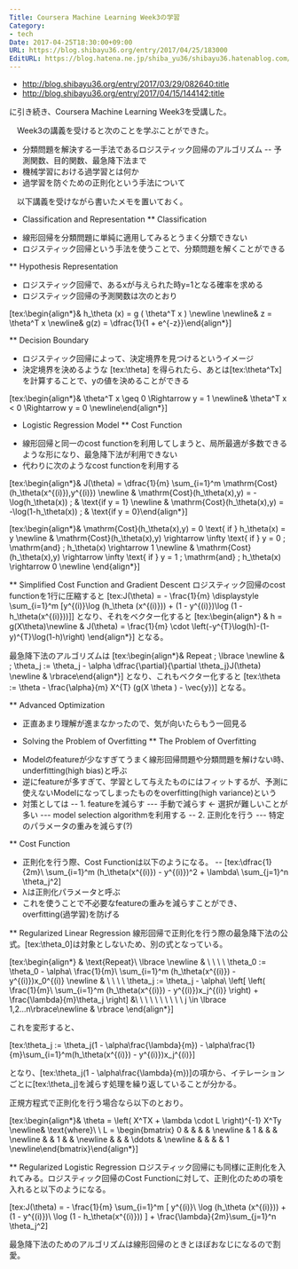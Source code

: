 ```yaml
---
Title: Coursera Machine Learning Week3の学習
Category:
- tech
Date: 2017-04-25T18:30:00+09:00
URL: https://blog.shibayu36.org/entry/2017/04/25/183000
EditURL: https://blog.hatena.ne.jp/shiba_yu36/shibayu36.hatenablog.com/atom/entry/10328749687239504274
---
```


- http://blog.shibayu36.org/entry/2017/03/29/082640:title
- http://blog.shibayu36.org/entry/2017/04/15/144142:title

に引き続き、Coursera Machine Learning Week3を受講した。

　Week3の講義を受けると次のことを学ぶことができた。

- 分類問題を解決する一手法であるロジスティック回帰のアルゴリズム
-- 予測関数、目的関数、最急降下法まで
- 機械学習における過学習とは何か
- 過学習を防ぐための正則化という手法について

　以下講義を受けながら書いたメモを置いておく。

* Classification and Representation
** Classification
- 線形回帰を分類問題に単純に適用してみるとうまく分類できない
- ロジスティック回帰という手法を使うことで、分類問題を解くことができる

** Hypothesis Representation
- ロジスティック回帰で、あるxが与えられた時y=1となる確率を求める
- ロジスティック回帰の予測関数は次のとおり

[tex:\begin{align*}& h_\theta (x) = g ( \theta^T x ) \newline \newline& z = \theta^T x \newline& g(z) = \dfrac{1}{1 + e^{-z}}\end{align*}]

** Decision Boundary
- ロジスティック回帰によって、決定境界を見つけるというイメージ
- 決定境界を決めるような [tex:\theta] を得られたら、あとは[tex:\theta^Tx]を計算することで、yの値を決めることができる

[tex:\begin{align*}& \theta^T x \geq 0 \Rightarrow y = 1 \newline& \theta^T x < 0 \Rightarrow y = 0 \newline\end{align*}]

* Logistic Regression Model
** Cost Function
- 線形回帰と同一のcost functionを利用してしまうと、局所最適が多数できるような形になり、最急降下法が利用できない
- 代わりに次のようなcost functionを利用する

[tex:\begin{align*}& J(\theta) = \dfrac{1}{m} \sum_{i=1}^m \mathrm{Cost}(h_\theta(x^{(i)}),y^{(i)}) \newline & \mathrm{Cost}(h_\theta(x),y) = -\log(h_\theta(x)) \; & \text{if y = 1} \newline & \mathrm{Cost}(h_\theta(x),y) = -\log(1-h_\theta(x)) \; & \text{if y = 0}\end{align*}]

[tex:\begin{align*}& \mathrm{Cost}(h_\theta(x),y) = 0 \text{ if } h_\theta(x) = y \newline & \mathrm{Cost}(h_\theta(x),y) \rightarrow \infty \text{ if } y = 0 \; \mathrm{and} \; h_\theta(x) \rightarrow 1 \newline & \mathrm{Cost}(h_\theta(x),y) \rightarrow \infty \text{ if } y = 1 \; \mathrm{and} \; h_\theta(x) \rightarrow 0 \newline \end{align*}]

** Simplified Cost Function and Gradient Descent
ロジスティック回帰のcost functionを1行に圧縮すると
[tex:J(\theta) = - \frac{1}{m} \displaystyle \sum_{i=1}^m [y^{(i)}\log (h_\theta (x^{(i)})) + (1 - y^{(i)})\log (1 - h_\theta(x^{(i)}))]]
となり、それをベクター化すると
[tex:\begin{align*} & h = g(X\theta)\newline & J(\theta) = \frac{1}{m} \cdot \left(-y^{T}\log(h)-(1-y)^{T}\log(1-h)\right) \end{align*}]
となる。

最急降下法のアルゴリズムは
[tex:\begin{align*}& Repeat \; \lbrace \newline & \; \theta_j := \theta_j - \alpha \dfrac{\partial}{\partial \theta_j}J(\theta) \newline & \rbrace\end{align*}]
となり、これもベクター化すると
[tex:\theta := \theta - \frac{\alpha}{m} X^{T} (g(X \theta ) - \vec{y})]
となる。

** Advanced Optimization
- 正直あまり理解が進まなかったので、気が向いたらもう一回見る

* Solving the Problem of Overfitting
** The Problem of Overfitting
- Modelのfeatureが少なすぎてうまく線形回帰問題や分類問題を解けない時、underfitting(high bias)と呼ぶ
- 逆にfeatureが多すぎて、学習として与えたものにはフィットするが、予測に使えないModelになってしまったものをoverfitting(high variance)という
- 対策としては
-- 1. featureを減らす
--- 手動で減らす <- 選択が難しいことが多い
--- model selection algorithmを利用する
-- 2. 正則化を行う
--- 特定のパラメータの重みを減らす(?)

** Cost Function
- 正則化を行う際、Cost Functionは以下のようになる。
-- [tex:\dfrac{1}{2m}\  \sum_{i=1}^m (h_\theta(x^{(i)}) - y^{(i)})^2 + \lambda\ \sum_{j=1}^n \theta_j^2]
- λは正則化パラメータと呼ぶ
- これを使うことで不必要なfeatureの重みを減らすことができ、overfitting(過学習)を防げる

** Regularized Linear Regression
線形回帰で正則化を行う際の最急降下法の公式。[tex:\theta_0]は対象としないため、別の式となっている。

[tex:\begin{align*} & \text{Repeat}\ \lbrace \newline & \ \ \ \ \theta_0 := \theta_0 - \alpha\ \frac{1}{m}\ \sum_{i=1}^m (h_\theta(x^{(i)}) - y^{(i)})x_0^{(i)} \newline & \ \ \ \ \theta_j := \theta_j - \alpha\ \left\[ \left( \frac{1}{m}\ \sum_{i=1}^m (h_\theta(x^{(i)}) - y^{(i)})x_j^{(i)} \right) + \frac{\lambda}{m}\theta_j \right\] &\ \ \ \ \ \ \ \ \ \ j \in \lbrace 1,2...n\rbrace\newline & \rbrace \end{align*}]

これを変形すると、

[tex:\theta_j := \theta_j(1 - \alpha\frac{\lambda}{m}) - \alpha\frac{1}{m}\sum_{i=1}^m(h_\theta(x^{(i)}) - y^{(i)})x_j^{(i)}]

となり、[tex:\theta_j(1 - \alpha\frac{\lambda}{m})]の項から、イテレーションごとに[tex:\theta_j]を減らす処理を繰り返していることが分かる。


正規方程式で正則化を行う場合なら以下のとおり。

[tex:\begin{align*}& \theta = \left( X^TX + \lambda \cdot L \right)^{-1} X^Ty \newline& \text{where}\ \ L = \begin{bmatrix} 0 & & & & \newline & 1 & & & \newline & & 1 & & \newline & & & \ddots & \newline & & & & 1 \newline\end{bmatrix}\end{align*}]

** Regularized Logistic Regression
ロジスティック回帰にも同様に正則化を入れてみる。ロジスティック回帰のCost Functionに対して、正則化のための項を入れると以下のようになる。

[tex:J(\theta) = - \frac{1}{m} \sum_{i=1}^m \[ y^{(i)}\ \log (h_\theta (x^{(i)})) + (1 - y^{(i)})\ \log (1 - h_\theta(x^{(i)})) \] + \frac{\lambda}{2m}\sum_{j=1}^n \theta_j^2]

最急降下法のためのアルゴリズムは線形回帰のときとほぼおなじになるので割愛。
